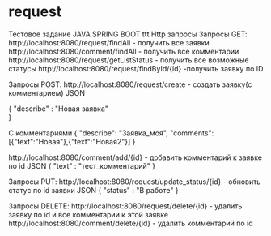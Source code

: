 # request
Тестовое задание  JAVA SPRING BOOT
ttt
Http запросы 
Запросы GET:
http://localhost:8080/request/findAll  - получить все заявки
http://localhost:8080/comment/findAll - получить все комментарии
http://localhost:8080/request/getListStatus - получить все возможные статусы
http://localhost:8080/request/findById/{id} -получить заявку по ID

Запросы POST:
http://localhost:8080/request/create - создать заявку(с комментарием)
JSON

{
  "describe" : "Новая заявка"  			
}

С комментариями
{
   "describe": "Заявка_моя",
   "comments":[{"text":"Новая"},{"text":"Новая2"}]
}


http://localhost:8080/comment/add/{id} - добавить комментарий к заявке по id
JSON
{
    "text" : "тест_комментарий"
}

Запросы PUT:
http://localhost:8080/request/update_status/{id} - обновить статус по id заявки
JSON
{
    "status" : "В работе"
}

Запросы DELETE:
http://localhost:8080/request/delete/{id} - удалить заявку по id и все комментарии к этой заявке
http://localhost:8080/comment/delete/{id} - удалить комментарий по id



